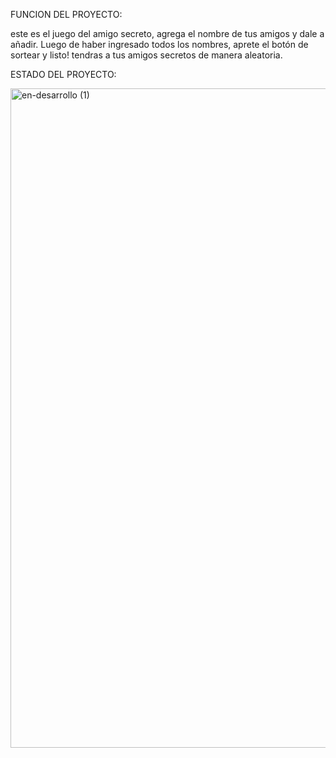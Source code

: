 FUNCION DEL PROYECTO:

este es el juego del amigo secreto, agrega el nombre de tus amigos y dale a añadir. Luego de haber ingresado todos los nombres, aprete el botón de sortear y listo! tendras a tus amigos secretos de manera aleatoria.

ESTADO DEL PROYECTO:




<img width="3000" height="1055" alt="en-desarrollo (1)" src="https://github.com/user-attachments/assets/2157b4ff-de5d-48a9-8634-be69d3f74df5" />
